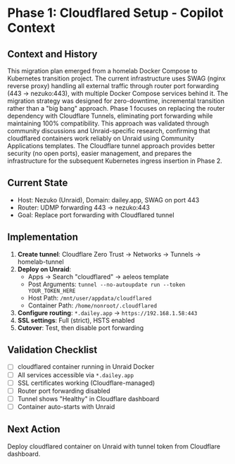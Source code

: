 # Phase 1: Cloudflared Setup - Copilot Context

## Context and History

This migration plan emerged from a homelab Docker Compose to Kubernetes transition project. The
current infrastructure uses SWAG (nginx reverse proxy) handling all external traffic through router
port forwarding (443 → nezuko:443), with multiple Docker Compose services behind it. The migration
strategy was designed for zero-downtime, incremental transition rather than a "big bang" approach.
Phase 1 focuses on replacing the router dependency with Cloudflare Tunnels, eliminating port
forwarding while maintaining 100% compatibility. This approach was validated through community
discussions and Unraid-specific research, confirming that cloudflared containers work reliably on
Unraid using Community Applications templates. The Cloudflare tunnel approach provides better
security (no open ports), easier management, and prepares the infrastructure for the subsequent
Kubernetes ingress insertion in Phase 2.

## Current State

- Host: Nezuko (Unraid), Domain: dailey.app, SWAG on port 443
- Router: UDMP forwarding 443 → nezuko:443
- Goal: Replace port forwarding with Cloudflared tunnel

## Implementation

1. **Create tunnel**: Cloudflare Zero Trust → Networks → Tunnels → homelab-tunnel
2. **Deploy on Unraid**:
   - Apps → Search "cloudflared" → aeleos template
   - Post Arguments: `tunnel --no-autoupdate run --token YOUR_TOKEN_HERE`
   - Host Path: `/mnt/user/appdata/cloudflared`
   - Container Path: `/home/nonroot/.cloudflared`
3. **Configure routing**: `*.dailey.app` → `https://192.168.1.58:443`
4. **SSL settings**: Full (strict), HSTS enabled
5. **Cutover**: Test, then disable port forwarding

## Validation Checklist

- [ ] cloudflared container running in Unraid Docker
- [ ] All services accessible via `*.dailey.app`
- [ ] SSL certificates working (Cloudflare-managed)
- [ ] Router port forwarding disabled
- [ ] Tunnel shows "Healthy" in Cloudflare dashboard
- [ ] Container auto-starts with Unraid

## Next Action

Deploy cloudflared container on Unraid with tunnel token from Cloudflare dashboard.
